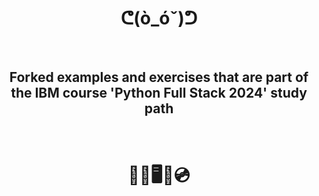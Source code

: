 <h1 align="center">ᕦ(ò_óˇ)ᕤ</h1>
</br>
<h2 align="center">Forked examples and exercises that are part of the IBM course 'Python Full Stack 2024' study path</h2>
</br>
<h1 align="center">💽💾🖥️💾💿</h1>

